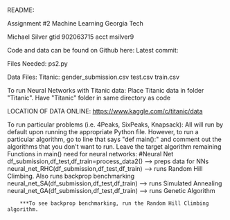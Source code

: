 README:

Assignment #2 Machine Learning Georgia Tech

Michael Silver
gtid 902063715
acct msilver9


Code and data can be found on Github here:
	Latest commit:

Files Needed:
	ps2.py

Data Files:
	Titanic:
		gender_submission.csv
		test.csv
		train.csv

To run Neural Networks with Titanic data:
	Place Titanic data in folder "Titanic". Have "Titanic" folder in same directory as code

LOCATION OF DATA ONLINE:
	https://www.kaggle.com/c/titanic/data

To run particular problems (i.e. 4Peaks, SixPeaks, Knapsack):
	All will run by default upon running the appropriate Python file. However, to run a particular algorithm, go to line that says "def main():" and comment out the algorithms that you don't want to run. Leave the target algorithm remaining
	Functions in main() need for neural networks:
		#Neural Net
	    df_submission,df_test,df_train=process_data2() --> preps data for NNs
	    neural_net_RHC(df_submission,df_test,df_train) --> runs Random Hill Climbing. Also runs backprop benchmarking
	    neural_net_SA(df_submission,df_test,df_train)  --> runs Simulated Annealing
    	    neural_net_GA(df_submission,df_test,df_train)  --> runs Genetic Algorithm

		***To see backprop benchmarking, run the Random Hill Climbing algorithm.
